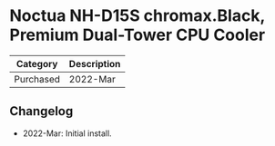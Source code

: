 # Noctua NH-D15S chromax.Black, Premium Dual-Tower CPU Cooler

| Category          | Description           |
|-------------------|-----------------------|
| Purchased         | 2022-Mar              |

## Changelog
- 2022-Mar: Initial install.
